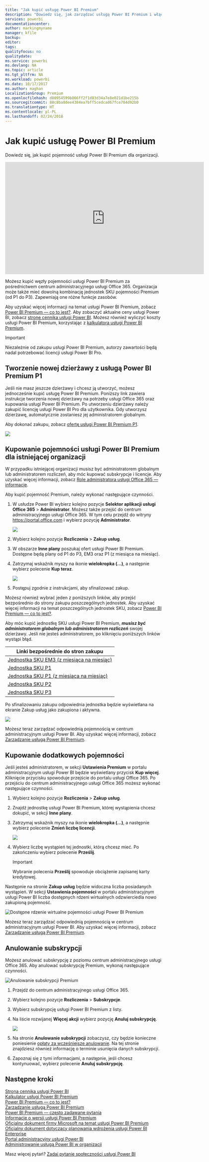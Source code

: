 ```yaml
---
title: "Jak kupić usługę Power BI Premium"
description: "Dowiedz się, jak zarządzać usługą Power BI Premium i włączać dostęp do zawartości dla całej organizacji."
services: powerbi
documentationcenter: 
author: markingmyname
manager: kfile
backup: 
editor: 
tags: 
qualityfocus: no
qualitydate: 
ms.service: powerbi
ms.devlang: NA
ms.topic: article
ms.tgt_pltfrm: NA
ms.workload: powerbi
ms.date: 10/17/2017
ms.author: maghan
LocalizationGroup: Premium
ms.openlocfilehash: d80954599b866ff2f1d03d34a7e8e021d1be215b
ms.sourcegitcommit: 88c8ba8dee4384ea7bff5cedcad67fce784d92b0
ms.translationtype: HT
ms.contentlocale: pl-PL
ms.lasthandoff: 02/24/2018
---
```

# <a name="how-to-purchase-power-bi-premium"></a>Jak kupić usługę Power BI Premium
Dowiedz się, jak kupić pojemność usługi Power BI Premium dla organizacji.

<iframe width="640" height="360" src="https://www.youtube.com/embed/NkvYs5Qp4iA?rel=0&amp;showinfo=0" frameborder="0" allowfullscreen></iframe>

Możesz kupić węzły pojemności usługi Power BI Premium za pośrednictwem centrum administracyjnego usługi Office 365. Organizacja może także mieć dowolną kombinację jednostek SKU pojemności Premium (od P1 do P3). Zapewniają one różne funkcje zasobów.

Aby uzyskać więcej informacji na temat usługi Power BI Premium, zobacz [Power BI Premium — co to jest?](service-premium.md). Aby zobaczyć aktualne ceny usługi Power BI, zobacz [stronę cennika usługi Power BI](https://powerbi.microsoft.com/pricing/). Możesz również wyliczyć koszty usługi Power BI Premium, korzystając z [kalkulatora usługi Power BI Premium](https://powerbi.microsoft.com/calculator/).

> [!IMPORTANT]
> Niezależnie od zakupu usługi Power BI Premium, autorzy zawartości będą nadal potrzebować licencji usługi Power BI Pro.
> 
> 

## <a name="create-a-new-tenant-with-power-bi-premium-p1"></a>Tworzenie nowej dzierżawy z usługą Power BI Premium P1
Jeśli nie masz jeszcze dzierżawy i chcesz ją utworzyć, możesz jednocześnie kupić usługę Power BI Premium. Poniższy link zawiera instrukcje tworzenia nowej dzierżawy na potrzeby usługi Office 365 oraz kupowania usługi Power BI Premium. Po utworzeniu dzierżawy należy zakupić licencję usługi Power BI Pro dla użytkownika. Gdy utworzysz dzierżawę, automatycznie zostaniesz jej administratorem globalnym.

Aby dokonać zakupu, zobacz [ofertę usługi Power BI Premium P1](https://signup.microsoft.com/Signup?OfferId=b3ec5615-cc11-48de-967d-8d79f7cb0af1).

![](media/service-admin-premium-purchase/premium-purchase-with-tenant.png)

## <a name="purchase-a-power-bi-premium-capacity-for-an-existing-organization"></a>Kupowanie pojemności usługi Power BI Premium dla istniejącej organizacji
W przypadku istniejącej organizacji musisz być administratorem globalnym lub administratorem rozliczeń, aby móc kupować subskrypcje i licencje. Aby uzyskać więcej informacji, zobacz [Role administratora usługi Office 365 — informacje](https://support.office.com/article/About-Office-365-admin-roles-da585eea-f576-4f55-a1e0-87090b6aaa9d).

Aby kupić pojemność Premium, należy wykonać następujące czynności.

1. W usłudze Power BI wybierz kolejno pozycje **Selektor aplikacji usługi Office 365** > **Administrator**. Możesz także przejść do centrum administracyjnego usługi Office 365. W tym celu przejdź do witryny https://portal.office.com i wybierz pozycję **Administrator**.
   
    ![](media/service-admin-premium-purchase/o365-app-picker.png)
2. Wybierz kolejno pozycje **Rozliczenia** > **Zakup usług**.
3. W obszarze **Inne plany** poszukaj ofert usługi Power BI Premium. Dostępne będą plany od P1 do P3, EM3 oraz P1 (z miesiąca na miesiąc).
4. Zatrzymaj wskaźnik myszy na ikonie **wielokropka (...)**, a następnie wybierz polecenie **Kup teraz**.
   
    ![](media/service-admin-premium-purchase/premium-purchase.png)
5. Postępuj zgodnie z instrukcjami, aby sfinalizować zakup.

Możesz również wybrać jeden z poniższych linków, aby przejść bezpośrednio do strony zakupu poszczególnych jednostek. Aby uzyskać więcej informacji na temat poszczególnych jednostek SKU, zobacz [Power BI Premium — co to jest?](service-premium.md#premiumskus).

Aby móc kupić jednostkę SKU usługi Power BI Premium, ***musisz być administratorem globalnym lub administratorem rozliczeń*** swojej dzierżawy. Jeśli nie jesteś administratorem, po kliknięciu poniższych linków wystąpi błąd.

| Linki bezpośrednie do stron zakupu |
| --- |
| [Jednostka SKU EM3 (z miesiąca na miesiąc)](https://portal.office.com/commerce/completeorder.aspx?OfferId=4004702D-749C-4F74-BF47-3048F1833780&adminportal=1) |
| [Jednostka SKU P1](https://portal.office.com/commerce/completeorder.aspx?OfferId=b3ec5615-cc11-48de-967d-8d79f7cb0af1&adminportal=1) |
| [Jednostka SKU P1 (z miesiąca na miesiąc)](https://portal.office.com/commerce/completeorder.aspx?OfferId=E4C8EDD3-74A1-4D42-A738-C647972FBE81&adminportal=1) |
| [Jednostka SKU P2](https://portal.office.com/commerce/completeorder.aspx?OfferId=062F2AA7-B4BC-4B0E-980F-2072102D8605&adminportal=1) |
| [Jednostka SKU P3](https://portal.office.com/commerce/completeorder.aspx?OfferId=40c7d673-375c-42a1-84ca-f993a524fed0&adminportal=1) |

Po sfinalizowaniu zakupu odpowiednia jednostka będzie wyświetlana na ekranie Zakup usług jako zakupiona i aktywna.

![](media/service-admin-premium-purchase/premium-purchased.png)

Możesz teraz zarządzać odpowiednią pojemnością w centrum administracyjnym usługi Power BI. Aby uzyskać więcej informacji, zobacz [Zarządzanie usługą Power BI Premium](service-admin-premium-manage.md).

## <a name="purchase-more-capacities"></a>Kupowanie dodatkowych pojemności
Jeśli jesteś administratorem, w sekcji **Ustawienia Premium** w portalu administracyjnym usługi Power BI będzie wyświetlany przycisk **Kup więcej**. Kliknięcie przycisku spowoduje przejście do portalu usługi Office 365. Po przejściu do centrum administracyjnego usługi Office 365 możesz wykonać następujące czynności.

1. Wybierz kolejno pozycje **Rozliczenia** > **Zakup usług**.
2. Znajdź jednostkę usługi Power BI Premium, której wystąpienia chcesz dokupić, w sekcji **Inne plany**.
3. Zatrzymaj wskaźnik myszy na ikonie **wielokropka (...)**, a następnie wybierz polecenie **Zmień liczbę licencji**.
   
    ![](media/service-admin-premium-purchase/premium-purchase-more.png)
4. Wybierz liczbę wystąpień tej jednostki, którą chcesz mieć. Po zakończeniu wybierz polecenie **Prześlij**.
   
   > [!IMPORTANT]
   > Wybranie polecenia **Prześlij** spowoduje obciążenie zapisanej karty kredytowej.
   > 
   > 

Następnie na stronie **Zakup usług** będzie widoczna liczba posiadanych wystąpień. W sekcji **Ustawienia pojemności** w portalu administracyjnym usługi Power BI liczba dostępnych rdzeni wirtualnych odzwierciedla nowo zakupioną pojemność.

![Dostępne rdzenie wirtualne pojemności usługi Power BI Premium](media/service-admin-premium-purchase/premium-capacities.png)

Możesz teraz zarządzać odpowiednią pojemnością w centrum administracyjnym usługi Power BI. Aby uzyskać więcej informacji, zobacz [Zarządzanie usługą Power BI Premium](service-admin-premium-manage.md).

## <a name="cancel-your-subscription"></a>Anulowanie subskrypcji
Możesz anulować subskrypcję z poziomu centrum administracyjnego usługi Office 365. Aby anulować subskrypcję Premium, wykonaj następujące czynności.

![](media/service-admin-premium-purchase/premium-cancel-subscription.png "Anulowanie subskrypcji Premium")

1. Przejdź do centrum administracyjnego usługi Office 365.
2. Wybierz kolejno pozycje **Rozliczenia** > **Subskrypcje**.
3. Wybierz subskrypcję usługi Power BI Premium z listy.
4. Na liście rozwijanej **Więcej akcji** wybierz pozycję **Anuluj subskrypcję**.
   
    ![](media/service-admin-premium-purchase/o365-more-actions.png)
5. Na stronie **Anulowanie subskrypcji** zobaczysz, czy będzie konieczne poniesienie [opłaty za wcześniejsze anulowanie](https://support.office.com/article/early-termination-fees-6487d4de-401a-466f-8bc3-c0beb5cc40d3). Na tej stronie znajdziesz również informację o terminie usunięcia danych subskrypcji.
6. Zapoznaj się z tymi informacjami, a następnie, jeśli chcesz kontynuować, wybierz polecenie **Anuluj subskrypcję**.

## <a name="next-steps"></a>Następne kroki
[Strona cennika usługi Power BI](https://powerbi.microsoft.com/pricing/)  
[Kalkulator usługi Power BI Premium](https://powerbi.microsoft.com/calculator/)  
[Power BI Premium — co to jest?](service-premium.md)  
[Zarządzanie usługą Power BI Premium](service-admin-premium-manage.md)  
[Power BI Premium — często zadawane pytania](service-premium-faq.md)  
[Informacje o wersji usługi Power BI Premium](service-premium-release-notes.md)  
[Oficjalny dokument firmy Microsoft na temat usługi Power BI Premium](https://aka.ms/pbipremiumwhitepaper)  
[Oficjalny dokument dotyczący planowania wdrożenia usługi Power BI Enterprise](https://aka.ms/pbienterprisedeploy)  
[Portal administracyjny usługi Power BI](service-admin-portal.md)  
[Administrowanie usługą Power BI w organizacji](service-admin-administering-power-bi-in-your-organization.md)  

Masz więcej pytań? [Zadaj pytanie społeczności usługi Power BI](http://community.powerbi.com/)

